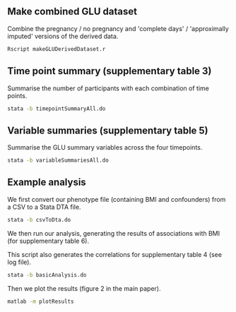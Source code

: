 



## Make combined GLU dataset

Combine the pregnancy / no pregnancy and 'complete days' / 'approximally imputed' versions of the derived data.

```bash
Rscript makeGLUDerivedDataset.r
```



## Time point summary (supplementary table 3)

Summarise the number of participants with each combination of time points.

```bash
stata -b timepointSummaryAll.do
```



## Variable summaries (supplementary table 5)

Summarise the GLU summary variables across the four timepoints.

```bash
stata -b variableSummariesAll.do
```



## Example analysis

We first convert our phenotype file (containing BMI and confounders) from a CSV to a Stata DTA file.

```bash
stata -b csvToDta.do
```

We then run our analysis, generating the results of associations with BMI (for supplementary table 6).

This script also generates the correlations for supplementary table 4 (see log file).

```bash
stata -b basicAnalysis.do
```

Then we plot the results (figure 2 in the main paper).

```bash
matlab -m plotResults
```











